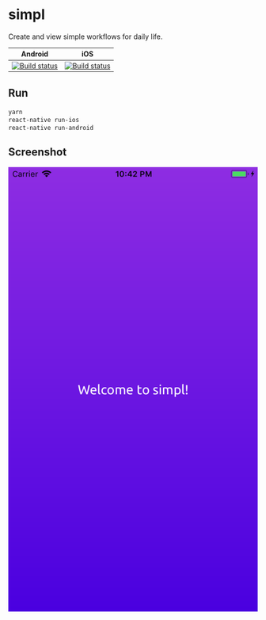 # simpl

Create and view simple workflows for daily life.

| Android | iOS |
|---|---|
| [![Build status](https://build.appcenter.ms/v0.1/apps/94474b8a-8695-416a-a059-b7d1725ce70e/branches/master/badge)](https://appcenter.ms) |  [![Build status](https://build.appcenter.ms/v0.1/apps/a600b897-f21a-4112-94be-152ac9e2f079/branches/master/badge)](https://appcenter.ms)|

## Run

```
yarn
react-native run-ios
react-native run-android
```

## Screenshot

![welcome](welcome.png)

